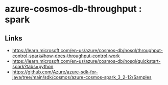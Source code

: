 # azure-cosmos-db-throughput : spark

## Links

- https://learn.microsoft.com/en-us/azure/cosmos-db/nosql/throughput-control-spark#how-does-throughput-control-work
- https://learn.microsoft.com/en-us/azure/cosmos-db/nosql/quickstart-spark?tabs=python
- https://github.com/Azure/azure-sdk-for-java/tree/main/sdk/cosmos/azure-cosmos-spark_3_2-12/Samples

